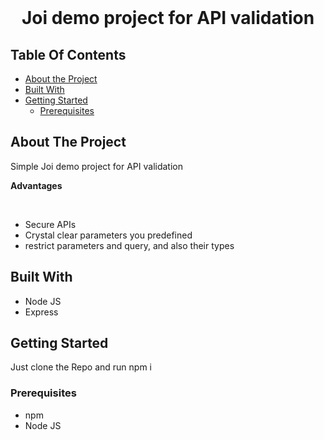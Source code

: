 <br/>
<p align="center">

  <h1 align="center">
    Joi demo project for API validation
  </h1>
</p>


## Table Of Contents

* [About the Project](#about-the-project)
* [Built With](#built-with)
* [Getting Started](#getting-started)
  * [Prerequisites](#prerequisites)

## About The Project

Simple Joi demo project for API validation 
    <br/>
    <p ><strong>Advantages</strong><p/>
    <br/>  
* Secure APIs
* Crystal clear parameters you predefined
* restrict parameters and query, and also their types

## Built With

* Node JS
* Express

## Getting Started

Just clone the Repo and run npm i

### Prerequisites

* npm
* Node JS

